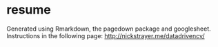 # resume
Generated using Rmarkdown, the pagedown package and googlesheet. Instructions in the following page: http://nickstrayer.me/datadrivencv/

